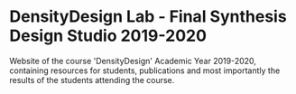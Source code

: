 # DensityDesign Lab - Final Synthesis Design Studio 2019-2020
Website of the course 'DensityDesign' Academic Year 2019-2020, containing resources for students, publications and most importantly the results of the students attending the course.
